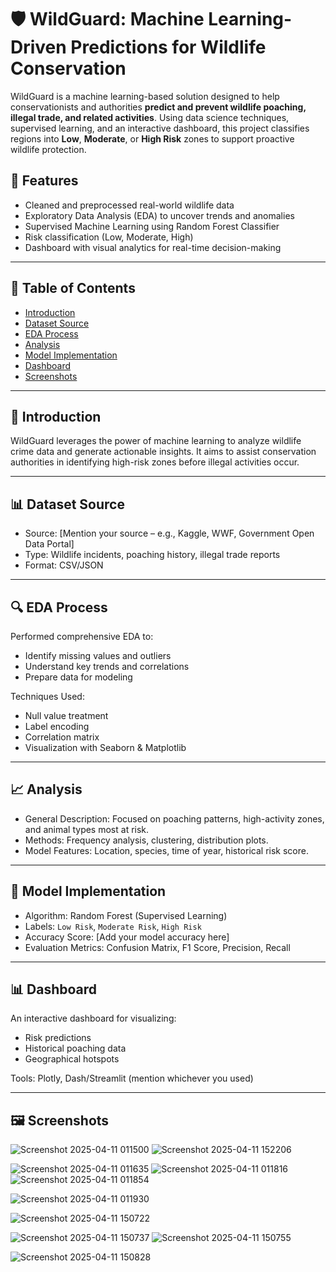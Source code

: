 # 🛡️ WildGuard: Machine Learning-Driven Predictions for Wildlife Conservation

WildGuard is a machine learning-based solution designed to help conservationists and authorities **predict and prevent wildlife poaching, illegal trade, and related activities**. Using data science techniques, supervised learning, and an interactive dashboard, this project classifies regions into **Low**, **Moderate**, or **High Risk** zones to support proactive wildlife protection.

## 📌 Features

- Cleaned and preprocessed real-world wildlife data
- Exploratory Data Analysis (EDA) to uncover trends and anomalies
- Supervised Machine Learning using Random Forest Classifier
- Risk classification (Low, Moderate, High)
- Dashboard with visual analytics for real-time decision-making

---

## 📂 Table of Contents

- [Introduction](#introduction)
- [Dataset Source](#dataset-source)
- [EDA Process](#eda-process)
- [Analysis](#analysis)
- [Model Implementation](#model-implementation)
- [Dashboard](#dashboard)
- [Screenshots](#screenshots)


---

## 🧠 Introduction

WildGuard leverages the power of machine learning to analyze wildlife crime data and generate actionable insights. It aims to assist conservation authorities in identifying high-risk zones before illegal activities occur.

---

## 📊 Dataset Source

- Source: [Mention your source – e.g., Kaggle, WWF, Government Open Data Portal]
- Type: Wildlife incidents, poaching history, illegal trade reports
- Format: CSV/JSON

---

## 🔍 EDA Process

Performed comprehensive EDA to:
- Identify missing values and outliers
- Understand key trends and correlations
- Prepare data for modeling

Techniques Used: 
- Null value treatment
- Label encoding
- Correlation matrix
- Visualization with Seaborn & Matplotlib

---

## 📈 Analysis

- General Description: Focused on poaching patterns, high-activity zones, and animal types most at risk.
- Methods: Frequency analysis, clustering, distribution plots.
- Model Features: Location, species, time of year, historical risk score.

---

## 🤖 Model Implementation

- Algorithm: Random Forest (Supervised Learning)
- Labels: `Low Risk`, `Moderate Risk`, `High Risk`
- Accuracy Score: [Add your model accuracy here]
- Evaluation Metrics: Confusion Matrix, F1 Score, Precision, Recall

---

## 📊 Dashboard

An interactive dashboard for visualizing:
- Risk predictions
- Historical poaching data
- Geographical hotspots

Tools: Plotly, Dash/Streamlit (mention whichever you used)

---

## 🖼️ Screenshots
![Screenshot 2025-04-11 011500](https://github.com/user-attachments/assets/e7146dcb-0553-4967-8fc0-28496e2ae4e0)
![Screenshot 2025-04-11 152206](https://github.com/user-attachments/assets/d157421c-8f53-4d0b-85e1-30aadbd78729)

![Screenshot 2025-04-11 011635](https://github.com/user-attachments/assets/0da61719-0f0e-4097-bcf0-cb781a27bcce)
![Screenshot 2025-04-11 011816](https://github.com/user-attachments/assets/cb214a79-6dec-4f0b-aba6-aef5a78c2e84)
![Screenshot 2025-04-11 011854](https://github.com/user-attachments/assets/0e9569d8-cb07-46ae-8719-aebc13a2b3d9)

![Screenshot 2025-04-11 011930](https://github.com/user-attachments/assets/161cddde-3478-444a-987a-cdb41425bf3f)

![Screenshot 2025-04-11 150722](https://github.com/user-attachments/assets/e69ec750-4a0f-40d5-ae9b-1259155e8c6f)

![Screenshot 2025-04-11 150737](https://github.com/user-attachments/assets/ce7a20a9-3c12-4b61-9d8d-27ad1e8efa24)
![Screenshot 2025-04-11 150755](https://github.com/user-attachments/assets/3377e716-1e09-4713-9392-c3fbabc02497)

![Screenshot 2025-04-11 150828](https://github.com/user-attachments/assets/aa254415-14f1-40dc-a77d-792effec7b7f)
